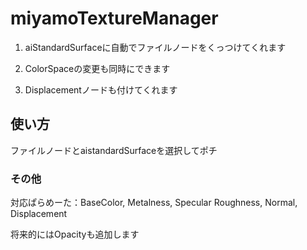 # miyamoTextureManager
 
1. aiStandardSurfaceに自動でファイルノードをくっつけてくれます

1. ColorSpaceの変更も同時にできます

1. Displacementノードも付けてくれます

## 使い方
ファイルノードとaistandardSurfaceを選択してポチ

### その他

対応ぱらめーた：BaseColor, Metalness, Specular Roughness, Normal, Displacement

将来的にはOpacityも追加します
